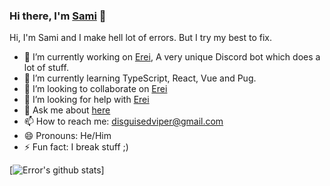 ### Hi there, I'm [Sami](https://iamtherealsami.github.io/) 👋



Hi, I'm Sami and I make hell lot of errors. But I try my best to fix.

- 🔭 I’m currently working on [Erei](https://github.com/EreiBot), A very unique Discord bot which does a lot of stuff.
- 🌱 I’m currently learning TypeScript, React, Vue and Pug.
- 👯 I’m looking to collaborate on [Erei](https://github.com/EreiBot)
- 🤔 I’m looking for help with [Erei](https://github.com/EreiBot)
- 💬 Ask me about [here](https://github.com/IamTheRealSami/IamTheRealSami/issues)
- 📫 How to reach me: [disguisedviper@gmail.com](mailto:disguisedviper@gmail.com)
- 😄 Pronouns: He/Him
- ⚡ Fun fact: I break stuff ;)

[![Error's github stats](https://github-readme-stats-1-five.vercel.app/api?username=IamTheRealSami&show_icons=true&title_color=fff&icon_color=79ff97&text_color=9f9f9f&bg_color=151515)]



